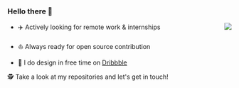 ### Hello there 👋


<img align="right" src="https://github-readme-stats.vercel.app/api?username=jaspreetsidhu3&show_icon=true&hide_border=true" />

* ✈️ Actively looking for remote work & internships

* ⛵ Always ready for open source contribution

* 🎨 I do design in free time on [Dribbble](https://dribbble.com/Jaspreet_Sidhu)


  


🕵 Take a look at my repositories and let's get in touch!


